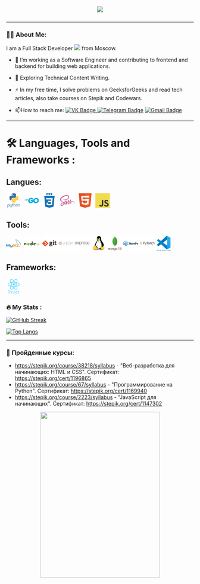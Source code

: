 <h1>
    <h1 align="center">
  <a href="https://git.io/typing-svg">
    <img src="https://readme-typing-svg.herokuapp.com?font=Fira+Code&size=30&pause=1000&color=5BCD00&background=FF3F9400&random=false&width=435&lines=Wake+up,+Neo...;The+matrix+has+you...;Folow+the+white+rebbit.;Knok,+knok,+Neo&center=true&size=30">
  </a>
</h1>
  </h1>

---

### :man_technologist: About Me:
I am a Full Stack Developer <img src="https://media.giphy.com/media/WUlplcMpOCEmTGBtBW/giphy.gif" width="30"> from Moscow.
- :telescope: I’m working as a Software Engineer and contributing to frontend and backend for building web applications.

- :seedling: Exploring Technical Content Writing.

- :zap: In my free time, I solve problems on GeeksforGeeks and read tech articles, also take courses on Stepik and Codewars.

- :mailbox:How to reach me:     <a href="https://vk.com/dok_ich" target="_blank">
      <img src="https://tica.pro/wp-content/uploads/2022/04/tica-vk.png" width="40" height="40"  alt="VK Badge"/>
    </a>
    [![Telegram Badge](https://img.shields.io/badge/-Telegram-blue?style=flat&logo=Telegram&logoColor=white)](https://t.me/Dok_ich) [![Gmail Badge](https://img.shields.io/badge/-Gmail-red?style=flat&logo=Gmail&logoColor=white)](mailto:yjrurubyu20015@gmail.com)
---

# :hammer_and_wrench: Languages, Tools and Frameworks :
<div>
  <h2>Langues:</h2>
  <img src="https://github.com/devicons/devicon/blob/master/icons/python/python-original-wordmark.svg" title="Python" alt="Python" width="40" height="40"/>&nbsp; 
  <img src="https://github.com/devicons/devicon/blob/master/icons/go/go-original-wordmark.svg" title="Go Lang" alt="Go Lang" width="40" height="40"/>&nbsp; 
  <img src="https://github.com/devicons/devicon/blob/master/icons/css3/css3-plain-wordmark.svg"  title="CSS3" alt="CSS" width="40" height="40"/>&nbsp;
  <img src="https://github.com/devicons/devicon/blob/master/icons/sass/sass-original.svg"  title="CSS3" alt="CSS" width="40" height="40"/>&nbsp;
  <img src="https://github.com/devicons/devicon/blob/master/icons/html5/html5-original.svg" title="HTML5" alt="HTML" width="40" height="40"/>&nbsp;
  <img src="https://github.com/devicons/devicon/blob/master/icons/javascript/javascript-original.svg" title="JavaScript" alt="JavaScript" width="40" height="40"/>&nbsp;
  <h2>Tools:</h2>
  <img src="https://github.com/devicons/devicon/blob/master/icons/mysql/mysql-original-wordmark.svg" title="MySQL"  alt="MySQL" width="40" height="40"/>&nbsp;
  <img src="https://github.com/devicons/devicon/blob/master/icons/nodejs/nodejs-original-wordmark.svg" title="NodeJS" alt="NodeJS" width="40" height="40"/>&nbsp;
  <img src="https://github.com/devicons/devicon/blob/master/icons/git/git-original-wordmark.svg" title="Git" **alt="Git" width="40" height="40"/>
  <img src="https://github.com/devicons/devicon/blob/master/icons/atom/atom-original-wordmark.svg" title="Atom" **alt="Atom" width="40" height="40"/>
  <img src="https://github.com/devicons/devicon/blob/master/icons/express/express-original-wordmark.svg" title="Express" **alt="Express" width="40" height="40"/>
  <img src="https://github.com/devicons/devicon/blob/master/icons/linux/linux-original.svg" title="Linux" alt="Linux" width="40" height="40"/>
  <img src="https://github.com/devicons/devicon/blob/master/icons/mongodb/mongodb-original-wordmark.svg" title="Mongo" **alt="Mongo" width="40" height="40"/>
  <img src="https://github.com/devicons/devicon/blob/master/icons/numpy/numpy-original-wordmark.svg" title="NumPy" **alt="NumPy" width="40" height="40"/>
  <img src="https://github.com/devicons/devicon/blob/master/icons/pytorch/pytorch-original-wordmark.svg" title="Torch" **alt="Torch" width="40" height="40"/>
  <img src="https://github.com/devicons/devicon/blob/master/icons/vscode/vscode-original-wordmark.svg" title="Vs" **alt="VS" width="40" height="40"/>
  <h2>Frameworks:</h2>
  <img src="https://github.com/devicons/devicon/blob/master/icons/react/react-original-wordmark.svg" title="React" alt="React" width="40" height="40"/>&nbsp;
</div>


### :fire: My Stats :
[![GitHub Streak](https://streak-stats.demolab.com?user=D0K-ich&theme=hacker&hide_border=true&border_radius=15.5)](https://git.io/streak-stats)

[![Top Langs](https://github-readme-stats.vercel.app/api/top-langs/?username=D0K-ich&layout=compact&theme=vision-friendly-dark)](https://github.com/anuraghazra/github-readme-stats)

---

### 📖 Пройденные курсы:

- https://stepik.org/course/38218/syllabus - "Веб-разработка для начинающих: HTML и CSS". Сертификат: https://stepik.org/cert/1196865
- https://stepik.org/course/67/syllabus - "Программирование на Python". Сертификат: https://stepik.org/cert/1169940
- https://stepik.org/course/2223/syllabus - "JavaScript для начинающих". Сертификат: https://stepik.org/cert/1147302


<p align="center">
  <img width="320" height="445" src="https://spotify-github-profile.vercel.app/api/view?uid=31obkvcv6v4uaq7euhizamvlfwva&cover_image=true&theme=default&show_offline=true&background_color=000000&interchange=true&bar_color=4f4eb1&bar_color_cover=true">
</p>
